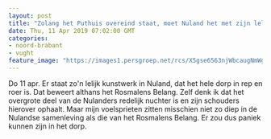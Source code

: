 ```yaml
---
layout: post
title: "Zolang het Puthuis overeind staat, moet Nuland het met zijn lelijke kunstwerk doen"
date: Thu, 11 Apr 2019 07:02:00 GMT
categories: 
- noord-brabant 
- vught 
feature_image: "https://images1.persgroep.net/rcs/X5gse6563njWbcaugNmWgqbqkX0/diocontent/144774928/_fitwidth/400/?appId=21791a8992982cd8da851550a453bd7f&quality=0.7"
---
```


Do 11 apr. Er staat zo'n lelijk kunstwerk in Nuland, dat het hele dorp in rep en roer is. Dat beweert althans het Rosmalens Belang. Zelf denk ik dat het overgrote deel van de Nulanders redelijk nuchter is en zijn schouders hierover ophaalt. Maar mijn voelsprieten zitten misschien niet zo diep in de Nulandse samenleving als die van het Rosmalens Belang. Er zou dus paniek kunnen zijn in het dorp.

